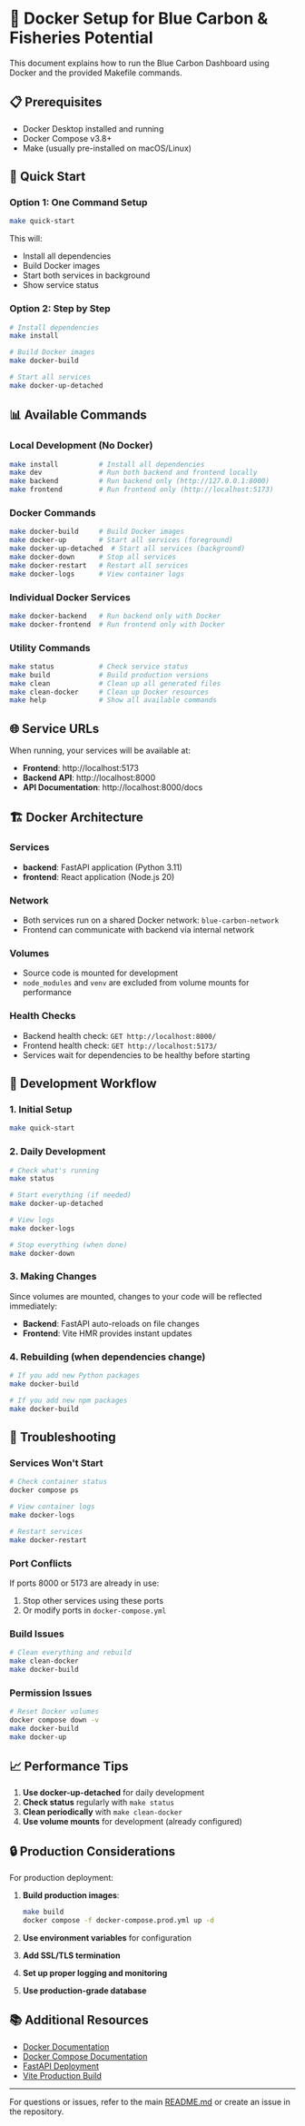 # 🐳 Docker Setup for Blue Carbon & Fisheries Potential

This document explains how to run the Blue Carbon Dashboard using Docker and the provided Makefile commands.

## 📋 Prerequisites

- Docker Desktop installed and running
- Docker Compose v3.8+
- Make (usually pre-installed on macOS/Linux)

## 🚀 Quick Start

### Option 1: One Command Setup
```bash
make quick-start
```
This will:
- Install all dependencies
- Build Docker images
- Start both services in background
- Show service status

### Option 2: Step by Step
```bash
# Install dependencies
make install

# Build Docker images
make docker-build

# Start all services
make docker-up-detached
```

## 📊 Available Commands

### Local Development (No Docker)
```bash
make install          # Install all dependencies
make dev              # Run both backend and frontend locally
make backend          # Run backend only (http://127.0.0.1:8000)
make frontend         # Run frontend only (http://localhost:5173)
```

### Docker Commands
```bash
make docker-build     # Build Docker images
make docker-up        # Start all services (foreground)
make docker-up-detached  # Start all services (background)
make docker-down      # Stop all services
make docker-restart   # Restart all services
make docker-logs      # View container logs
```

### Individual Docker Services
```bash
make docker-backend   # Run backend only with Docker
make docker-frontend  # Run frontend only with Docker
```

### Utility Commands
```bash
make status           # Check service status
make build            # Build production versions
make clean            # Clean up all generated files
make clean-docker     # Clean up Docker resources
make help             # Show all available commands
```

## 🌐 Service URLs

When running, your services will be available at:

- **Frontend**: http://localhost:5173
- **Backend API**: http://localhost:8000
- **API Documentation**: http://localhost:8000/docs

## 🏗️ Docker Architecture

### Services
- **backend**: FastAPI application (Python 3.11)
- **frontend**: React application (Node.js 20)

### Network
- Both services run on a shared Docker network: `blue-carbon-network`
- Frontend can communicate with backend via internal network

### Volumes
- Source code is mounted for development
- `node_modules` and `venv` are excluded from volume mounts for performance

### Health Checks
- Backend health check: `GET http://localhost:8000/`
- Frontend health check: `GET http://localhost:5173/`
- Services wait for dependencies to be healthy before starting

## 🔧 Development Workflow

### 1. Initial Setup
```bash
make quick-start
```

### 2. Daily Development
```bash
# Check what's running
make status

# Start everything (if needed)
make docker-up-detached

# View logs
make docker-logs

# Stop everything (when done)
make docker-down
```

### 3. Making Changes
Since volumes are mounted, changes to your code will be reflected immediately:
- **Backend**: FastAPI auto-reloads on file changes
- **Frontend**: Vite HMR provides instant updates

### 4. Rebuilding (when dependencies change)
```bash
# If you add new Python packages
make docker-build

# If you add new npm packages  
make docker-build
```

## 🐛 Troubleshooting

### Services Won't Start
```bash
# Check container status
docker compose ps

# View container logs
make docker-logs

# Restart services
make docker-restart
```

### Port Conflicts
If ports 8000 or 5173 are already in use:
1. Stop other services using these ports
2. Or modify ports in `docker-compose.yml`

### Build Issues
```bash
# Clean everything and rebuild
make clean-docker
make docker-build
```

### Permission Issues
```bash
# Reset Docker volumes
docker compose down -v
make docker-build
make docker-up
```

## 📈 Performance Tips

1. **Use docker-up-detached** for daily development
2. **Check status** regularly with `make status`
3. **Clean periodically** with `make clean-docker`
4. **Use volume mounts** for development (already configured)

## 🔒 Production Considerations

For production deployment:

1. **Build production images**:
   ```bash
   make build
   docker compose -f docker-compose.prod.yml up -d
   ```

2. **Use environment variables** for configuration
3. **Add SSL/TLS termination**
4. **Set up proper logging and monitoring**
5. **Use production-grade database**

## 📚 Additional Resources

- [Docker Documentation](https://docs.docker.com/)
- [Docker Compose Documentation](https://docs.docker.com/compose/)
- [FastAPI Deployment](https://fastapi.tiangolo.com/deployment/)
- [Vite Production Build](https://vitejs.dev/guide/build.html)

---

For questions or issues, refer to the main [README.md](./README.md) or create an issue in the repository.